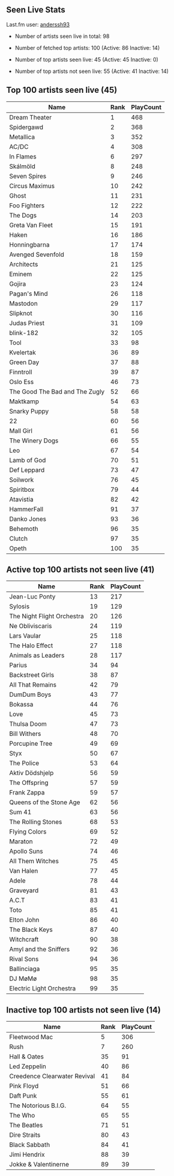 ## Seen Live Stats

Last.fm user: [anderssh93](https://www.last.fm/user/anderssh93)

- Number of artists seen live in total: 98

- Number of fetched top artists: 100 (Active: 86 Inactive: 14)

- Number of top artists seen live: 45 (Active: 45 Inactive: 0)

- Number of top artists not seen live: 55 (Active: 41 Inactive: 14)

## Top 100 artists seen live (45)

Name                           | Rank | PlayCount
------------------------------ | ---- | ---------
Dream Theater                  | 1    | 468      
Spidergawd                     | 2    | 368      
Metallica                      | 3    | 352      
AC/DC                          | 4    | 308      
In Flames                      | 6    | 297      
Skálmöld                       | 8    | 248      
Seven Spires                   | 9    | 246      
Circus Maximus                 | 10   | 242      
Ghost                          | 11   | 231      
Foo Fighters                   | 12   | 222      
The Dogs                       | 14   | 203      
Greta Van Fleet                | 15   | 191      
Haken                          | 16   | 186      
Honningbarna                   | 17   | 174      
Avenged Sevenfold              | 18   | 159      
Architects                     | 21   | 125      
Eminem                         | 22   | 125      
Gojira                         | 23   | 124      
Pagan's Mind                   | 26   | 118      
Mastodon                       | 29   | 117      
Slipknot                       | 30   | 116      
Judas Priest                   | 31   | 109      
blink-182                      | 32   | 105      
Tool                           | 33   | 98       
Kvelertak                      | 36   | 89       
Green Day                      | 37   | 88       
Finntroll                      | 39   | 87       
Oslo Ess                       | 46   | 73       
The Good The Bad and The Zugly | 52   | 66       
Maktkamp                       | 54   | 63       
Snarky Puppy                   | 58   | 58       
22                             | 60   | 56       
Mall Girl                      | 61   | 56       
The Winery Dogs                | 66   | 55       
Leo                            | 67   | 54       
Lamb of God                    | 70   | 51       
Def Leppard                    | 73   | 47       
Soilwork                       | 76   | 45       
Spiritbox                      | 79   | 44       
Atavistia                      | 82   | 42       
HammerFall                     | 91   | 37       
Danko Jones                    | 93   | 36       
Behemoth                       | 96   | 35       
Clutch                         | 97   | 35       
Opeth                          | 100  | 35       

## Active top 100 artists not seen live (41)

Name                       | Rank | PlayCount
-------------------------- | ---- | ---------
Jean-Luc Ponty             | 13   | 217      
Sylosis                    | 19   | 129      
The Night Flight Orchestra | 20   | 126      
Ne Obliviscaris            | 24   | 119      
Lars Vaular                | 25   | 118      
The Halo Effect            | 27   | 118      
Animals as Leaders         | 28   | 117      
Parius                     | 34   | 94       
Backstreet Girls           | 38   | 87       
All That Remains           | 42   | 79       
DumDum Boys                | 43   | 77       
Bokassa                    | 44   | 76       
Love                       | 45   | 73       
Thulsa Doom                | 47   | 73       
Bill Withers               | 48   | 70       
Porcupine Tree             | 49   | 69       
Styx                       | 50   | 67       
The Police                 | 53   | 64       
Aktiv Dödshjelp            | 56   | 59       
The Offspring              | 57   | 59       
Frank Zappa                | 59   | 57       
Queens of the Stone Age    | 62   | 56       
Sum 41                     | 63   | 56       
The Rolling Stones         | 68   | 53       
Flying Colors              | 69   | 52       
Maraton                    | 72   | 49       
Apollo Suns                | 74   | 46       
All Them Witches           | 75   | 45       
Van Halen                  | 77   | 45       
Adele                      | 78   | 44       
Graveyard                  | 81   | 43       
A.C.T                      | 83   | 41       
Toto                       | 85   | 41       
Elton John                 | 86   | 40       
The Black Keys             | 87   | 40       
Witchcraft                 | 90   | 38       
Amyl and the Sniffers      | 92   | 36       
Rival Sons                 | 94   | 36       
Ballinciaga                | 95   | 35       
DJ MøMø                    | 98   | 35       
Electric Light Orchestra   | 99   | 35       

## Inactive top 100 artists not seen live (14)

Name                         | Rank | PlayCount
---------------------------- | ---- | ---------
Fleetwood Mac                | 5    | 306      
Rush                         | 7    | 260      
Hall & Oates                 | 35   | 91       
Led Zeppelin                 | 40   | 86       
Creedence Clearwater Revival | 41   | 84       
Pink Floyd                   | 51   | 66       
Daft Punk                    | 55   | 61       
The Notorious B.I.G.         | 64   | 55       
The Who                      | 65   | 55       
The Beatles                  | 71   | 51       
Dire Straits                 | 80   | 43       
Black Sabbath                | 84   | 41       
Jimi Hendrix                 | 88   | 39       
Jokke & Valentinerne         | 89   | 39       
